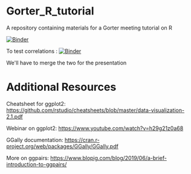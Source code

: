 # Gorter_R_tutorial
A repository containing materials for a Gorter meeting tutorial on R

[![Binder](https://mybinder.org/badge_logo.svg)](https://mybinder.org/v2/gh/DC-3T/Gorter_R_tutorial/HEAD?filepath=R-Presentation.ipynb)

To test correlations : [![Binder](https://mybinder.org/badge_logo.svg)](https://mybinder.org/v2/gh/LBossoni/Gorter_presentation_R_correlograms/main)

We'll have to merge the two for the presentation

# Additional Resources
Cheatsheet for ggplot2: https://github.com/rstudio/cheatsheets/blob/master/data-visualization-2.1.pdf

Webinar on ggplot2: https://www.youtube.com/watch?v=h29g21z0a68

GGally documentation: https://cran.r-project.org/web/packages/GGally/GGally.pdf

More on ggpairs: https://www.blopig.com/blog/2019/06/a-brief-introduction-to-ggpairs/
